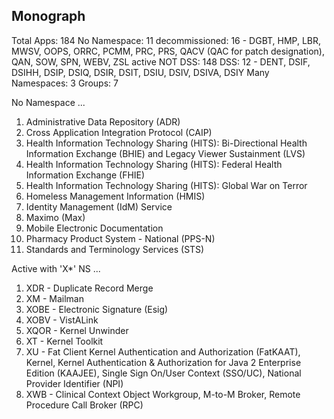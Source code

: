 
## Monograph
    
Total Apps: 184
No Namespace: 11
decommissioned: 16 - DGBT, HMP, LBR, MWSV, OOPS, ORRC, PCMM, PRC, PRS, QACV (QAC for patch designation), QAN, SOW, SPN, WEBV, ZSL
active NOT DSS: 148
DSS: 12 - DENT, DSIF, DSIHH, DSIP, DSIQ, DSIR, DSIT, DSIU, DSIV, DSIVA, DSIY
Many Namespaces: 3
Groups: 7


No Namespace ...

1. Administrative Data Repository (ADR)
2. Cross Application Integration Protocol (CAIP)
3. Health Information Technology Sharing (HITS):  Bi-Directional Health Information Exchange (BHIE) and Legacy Viewer Sustainment (LVS)
4. Health Information Technology Sharing (HITS):  Federal Health Information Exchange (FHIE)
5. Health Information Technology Sharing (HITS):  Global War on Terror
6. Homeless Management Information (HMIS)
7. Identity Management (IdM) Service
8. Maximo (Max)
9. Mobile Electronic Documentation
10. Pharmacy Product System - National (PPS-N)
11. Standards and Terminology Services (STS)
    
    
Active with 'X*' NS ...

1. XDR - Duplicate Record Merge
2. XM - Mailman
3. XOBE - Electronic Signature (Esig)
4. XOBV - VistALink
5. XQOR - Kernel Unwinder
6. XT - Kernel Toolkit
7. XU - Fat Client Kernel Authentication and Authorization (FatKAAT), Kernel, Kernel Authentication & Authorization for Java 2 Enterprise Edition (KAAJEE), Single Sign On/User Context (SSO/UC), National Provider Identifier (NPI)
8. XWB - Clinical Context Object Workgroup, M-to-M Broker, Remote Procedure Call Broker (RPC)



